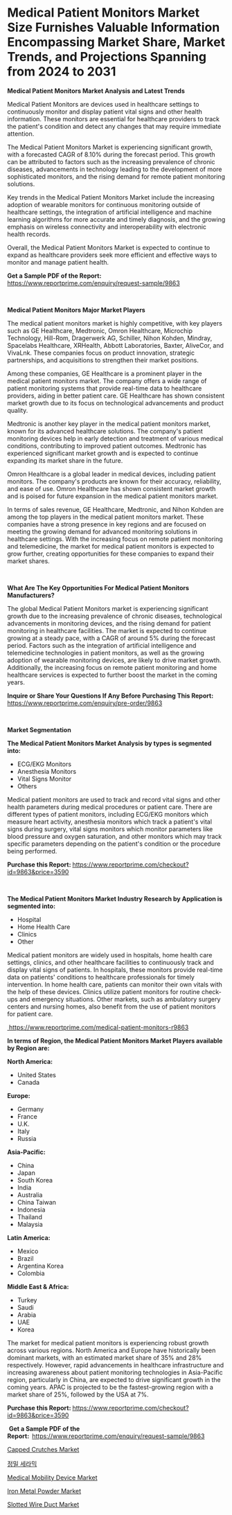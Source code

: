 <p><h1>Medical Patient Monitors Market Size Furnishes Valuable Information Encompassing Market Share, Market Trends, and Projections Spanning from 2024 to 2031</h1></p><p><strong>Medical Patient Monitors Market Analysis and Latest Trends</strong></p>
<p><p>Medical Patient Monitors are devices used in healthcare settings to continuously monitor and display patient vital signs and other health information. These monitors are essential for healthcare providers to track the patient's condition and detect any changes that may require immediate attention.</p><p>The Medical Patient Monitors Market is experiencing significant growth, with a forecasted CAGR of 8.10% during the forecast period. This growth can be attributed to factors such as the increasing prevalence of chronic diseases, advancements in technology leading to the development of more sophisticated monitors, and the rising demand for remote patient monitoring solutions.</p><p>Key trends in the Medical Patient Monitors Market include the increasing adoption of wearable monitors for continuous monitoring outside of healthcare settings, the integration of artificial intelligence and machine learning algorithms for more accurate and timely diagnosis, and the growing emphasis on wireless connectivity and interoperability with electronic health records.</p><p>Overall, the Medical Patient Monitors Market is expected to continue to expand as healthcare providers seek more efficient and effective ways to monitor and manage patient health.</p></p>
<p><strong>Get a Sample PDF of the Report:&nbsp;</strong> <a href="https://www.reportprime.com/enquiry/request-sample/9863">https://www.reportprime.com/enquiry/request-sample/9863</a></p>
<p>&nbsp;</p>
<p><strong>Medical Patient Monitors Major Market Players</strong></p>
<p><p>The medical patient monitors market is highly competitive, with key players such as GE Healthcare, Medtronic, Omron Healthcare, Microchip Technology, Hill-Rom, Dragerwerk AG, Schiller, Nihon Kohden, Mindray, Spacelabs Healthcare, XRHealth, Abbott Laboratories, Baxter, AliveCor, and VivaLnk. These companies focus on product innovation, strategic partnerships, and acquisitions to strengthen their market positions.</p><p>Among these companies, GE Healthcare is a prominent player in the medical patient monitors market. The company offers a wide range of patient monitoring systems that provide real-time data to healthcare providers, aiding in better patient care. GE Healthcare has shown consistent market growth due to its focus on technological advancements and product quality.</p><p>Medtronic is another key player in the medical patient monitors market, known for its advanced healthcare solutions. The company's patient monitoring devices help in early detection and treatment of various medical conditions, contributing to improved patient outcomes. Medtronic has experienced significant market growth and is expected to continue expanding its market share in the future.</p><p>Omron Healthcare is a global leader in medical devices, including patient monitors. The company's products are known for their accuracy, reliability, and ease of use. Omron Healthcare has shown consistent market growth and is poised for future expansion in the medical patient monitors market.</p><p>In terms of sales revenue, GE Healthcare, Medtronic, and Nihon Kohden are among the top players in the medical patient monitors market. These companies have a strong presence in key regions and are focused on meeting the growing demand for advanced monitoring solutions in healthcare settings. With the increasing focus on remote patient monitoring and telemedicine, the market for medical patient monitors is expected to grow further, creating opportunities for these companies to expand their market shares.</p></p>
<p>&nbsp;</p>
<p><strong>What Are The Key Opportunities For Medical Patient Monitors Manufacturers?</strong></p>
<p><p>The global Medical Patient Monitors market is experiencing significant growth due to the increasing prevalence of chronic diseases, technological advancements in monitoring devices, and the rising demand for patient monitoring in healthcare facilities. The market is expected to continue growing at a steady pace, with a CAGR of around 5% during the forecast period. Factors such as the integration of artificial intelligence and telemedicine technologies in patient monitors, as well as the growing adoption of wearable monitoring devices, are likely to drive market growth. Additionally, the increasing focus on remote patient monitoring and home healthcare services is expected to further boost the market in the coming years.</p></p>
<p><strong>Inquire or Share Your Questions If Any Before Purchasing This Report:</strong> <a href="https://www.reportprime.com/enquiry/pre-order/9863">https://www.reportprime.com/enquiry/pre-order/9863</a></p>
<p>&nbsp;</p>
<p><strong>Market Segmentation</strong></p>
<p><strong>The Medical Patient Monitors Market Analysis by types is segmented into:</strong></p>
<p><ul><li>ECG/EKG Monitors</li><li>Anesthesia Monitors</li><li>Vital Signs Monitor</li><li>Others</li></ul></p>
<p><p>Medical patient monitors are used to track and record vital signs and other health parameters during medical procedures or patient care. There are different types of patient monitors, including ECG/EKG monitors which measure heart activity, anesthesia monitors which track a patient's vital signs during surgery, vital signs monitors which monitor parameters like blood pressure and oxygen saturation, and other monitors which may track specific parameters depending on the patient's condition or the procedure being performed.</p></p>
<p><strong>Purchase this Report:&nbsp;</strong><a href="https://www.reportprime.com/checkout?id=9863&price=3590">https://www.reportprime.com/checkout?id=9863&price=3590</a></p>
<p>&nbsp;</p>
<p><strong>The Medical Patient Monitors Market Industry Research by Application is segmented into:</strong></p>
<p><ul><li>Hospital</li><li>Home Health Care</li><li>Clinics</li><li>Other</li></ul></p>
<p><p>Medical patient monitors are widely used in hospitals, home health care settings, clinics, and other healthcare facilities to continuously track and display vital signs of patients. In hospitals, these monitors provide real-time data on patients' conditions to healthcare professionals for timely intervention. In home health care, patients can monitor their own vitals with the help of these devices. Clinics utilize patient monitors for routine check-ups and emergency situations. Other markets, such as ambulatory surgery centers and nursing homes, also benefit from the use of patient monitors for patient care.</p></p>
<p><a href="https://www.reportprime.com/medical-patient-monitors-r9863">&nbsp;https://www.reportprime.com/medical-patient-monitors-r9863</a></p>
<p><strong>In terms of Region, the Medical Patient Monitors Market Players available by Region are:</strong></p>
<p>
    <p> <strong> North America: </strong>
        <ul>
            <li>United States</li>
            <li>Canada</li>
        </ul>
        </p> 
    <p> <strong> Europe: </strong>
        <ul>
            <li>Germany</li>
            <li>France</li>
            <li>U.K.</li>
            <li>Italy</li>
            <li>Russia</li>
        </ul>
        </p> 
    <p> <strong> Asia-Pacific: </strong>
        <ul>
            <li>China</li>
            <li>Japan</li>
            <li>South Korea</li>
            <li>India</li>
            <li>Australia</li>
            <li>China Taiwan</li>
            <li>Indonesia</li>
            <li>Thailand</li>
            <li>Malaysia</li>
        </ul>
        </p> 
    <p> <strong> Latin America: </strong>
        <ul>
            <li>Mexico</li>
            <li>Brazil</li>
            <li>Argentina Korea</li>
            <li>Colombia</li>
        </ul>
        </p> 
    <p> <strong> Middle East & Africa: </strong>
        <ul>
            <li>Turkey</li>
            <li>Saudi</li>
            <li>Arabia</li>
            <li>UAE</li>
            <li>Korea</li>
        </ul>
    </p>
    </p>
<p><p>The market for medical patient monitors is experiencing robust growth across various regions. North America and Europe have historically been dominant markets, with an estimated market share of 35% and 28% respectively. However, rapid advancements in healthcare infrastructure and increasing awareness about patient monitoring technologies in Asia-Pacific region, particularly in China, are expected to drive significant growth in the coming years. APAC is projected to be the fastest-growing region with a market share of 25%, followed by the USA at 7%.</p></p>
<p><strong>Purchase this Report: </strong><a href="https://www.reportprime.com/checkout?id=9863&price=3590">https://www.reportprime.com/checkout?id=9863&price=3590</a></p>
<p>&nbsp;<strong>Get a Sample PDF of the Report:&nbsp;&nbsp;</strong><a href="https://www.reportprime.com/enquiry/request-sample/9863">https://www.reportprime.com/enquiry/request-sample/9863</a></p>
<p><strong></strong></p>
<p><p><a href="https://github.com/kosella/Market-Research-Report-List-2/blob/main/capped-crutches-market.md">Capped Crutches Market</a></p><p><a href="https://medium.com/@seanturner6262/%EC%A0%95%EB%B0%80-%EC%84%B8%EB%9D%BC%EB%AF%B9-%EC%8B%9C%EC%9E%A5-%EA%B7%9C%EB%AA%A8%EB%8A%94-%EA%B8%80%EB%A1%9C%EB%B2%8C-%EC%82%B0%EC%97%85%EC%97%90%EC%84%9C-%EC%B5%9C%EA%B3%A0%EC%9D%98-%EB%A7%88%EC%BC%80%ED%8C%85-%EC%B1%84%EB%84%90%EC%9D%84-%EB%82%98%ED%83%80%EB%83%85%EB%8B%88%EB%8B%A4-f6839c3f3bf2">정밀 세라믹</a></p><p><a href="https://github.com/nathandecarvalho/Market-Research-Report-List-2/blob/main/medical-mobility-device-market.md">Medical Mobility Device Market</a></p><p><a href="https://issuu.com/reportprime-2/docs/iron-metal-powder-market-size-2030.pptx">Iron Metal Powder Market</a></p><p><a href="https://issuu.com/reportprime-2/docs/slotted-wire-duct-market-size-2030.pptx">Slotted Wire Duct Market</a></p></p>